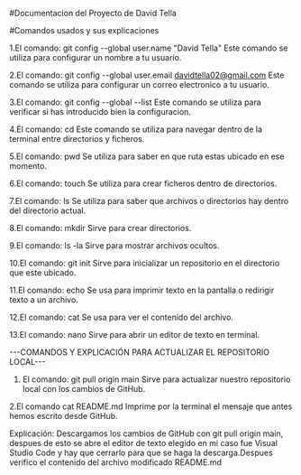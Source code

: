 #Documentacion del Proyecto de David Tella

#Comandos usados y sus explicaciones

1.El comando: git config --global user.name "David Tella"
Este comando se utiliza para configurar un nombre a tu usuario.

2.El comando: git config --global user.email davidtella02@gmail.com
Este comando se utiliza para configurar un correo electronico a tu
usuario.

3.El comando: git config --global --list
Este comando se utiliza para verificar si has introducido bien 
la configuracion.

4.El comando: cd 
Este comando se utiliza para navegar dentro de la terminal 
entre directorios y ficheros.

5.El comando: pwd
Se utiliza para saber en que ruta estas ubicado en ese momento.

6.El comando: touch
Se utiliza para crear ficheros dentro de directorios.

7.El comando: ls 
Se utiliza para saber que archivos o directorios hay dentro 
del directorio actual.

8.El comando: mkdir
Sirve para crear directorios.

9.El comando: ls -la
Sirve para mostrar archivos ocultos.

10.El comando: git init
Sirve para inicializar un repositorio en el directorio que este ubicado.

11.El comando: echo
Se usa para imprimir texto en la pantalla o redirigir texto
a un archivo.

12.El comando: cat
Se usa para ver el contenido del archivo.

13.El comando: nano
Sirve para abrir un editor de texto en terminal.


---COMANDOS Y EXPLICACIÓN PARA ACTUALIZAR EL REPOSITORIO LOCAL---
1. El comando: git pull origin main
Sirve para actualizar nuestro repositorio local con los cambios de GitHub.

2.El comando cat README.md
Imprime por la terminal el mensaje que antes hemos escrito desde GitHub.

Explicación:
Descargamos los cambios de GitHub con git pull origin main, despues de esto se abre el editor de texto elegido en mi caso fue Visual Studio Code y hay que cerrarlo para que se haga la descarga.Despues verifico el contenido del archivo modificado README.md

